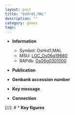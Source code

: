 ```yaml
---
layout: post
title: "OsHrd1,MAL"
description: ""
category: genes
tags: 
---
```


* **Information**  
    + Symbol: OsHrd1,MAL  
    + MSU: [LOC_Os06g19680](http://rice.uga.edu/cgi-bin/ORF_infopage.cgi?orf=LOC_Os06g19680)  
    + RAPdb: [Os06g0301000](http://rapdb.dna.affrc.go.jp/viewer/gbrowse_details/irgsp1?name=Os06g0301000)  

* **Publication**  

* **Genbank accession number**  

* **Key message**  

* **Connection**  

[//]: # * **Key figures**  


